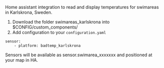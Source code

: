 Home assistant integration to read and display temperatures for swimareas in Karlskrona, Sweden.

1. Download the folder swimareas_karlskrona into $CONFIG/custom_components/
2. Add configuration to your ```configuration.yaml```
```
sensor:
    - platform: badtemp_karlskrona
```

Sensors will be available as sensor.swimarea_xxxxxxx and positioned at your map in HA.
